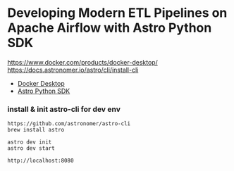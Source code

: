# Developing Modern ETL Pipelines on Apache Airflow with Astro Python SDK

https://www.docker.com/products/docker-desktop/
https://docs.astronomer.io/astro/cli/install-cli


- [Docker Desktop](https://github.com/astronomer/astro-sdk)
- [Astro Python SDK](https://github.com/astronomer/astro-sdk)



### install & init astro-cli for dev env
```shell
https://github.com/astronomer/astro-cli
brew install astro

astro dev init
astro dev start

http://localhost:8080
```


